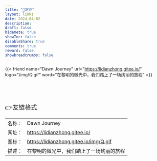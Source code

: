 ```yaml
---
title: "🤝友链"
layout: links
date: 2024-04-02
description:
draft: false
hidemeta: true
showToc: false
disableShare: true
comments: true
reward: false
showbreadcrumbs: false
---
```


<div class="friend">

{{< friend name="Dawn Journey" url="https://lidianzhong.gitee.io/" logo="/img/Q.gif" word="在黎明的微光中，我们踏上了一场绚丽的旅程" >}}

</div>

<br/>
<br/>
<br/>
<br/>

<div style="font-size: 20px;" class="youlian">👉友链格式</div>

<div style="font-size: 16px;">

|        |                                          |
| ------ | ---------------------------------------- |
| 名称： | Dawn Journey                             |
| 网址： | https://lidianzhong.gitee.io/            |
| 图标： | https://lidianzhong.gitee.io/img/Q.gif   |
| 描述： | 在黎明的微光中，我们踏上了一场绚丽的旅程 |

</div>

<br/>

